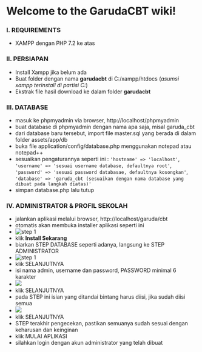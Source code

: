 # Welcome to the GarudaCBT wiki!

###  I. REQUIREMENTS
- XAMPP dengan PHP 7.2 ke atas


### II. PERSIAPAN
- Install Xampp jika belum ada
- Buat folder dengan nama **garudacbt** di C:/xampp/htdocs (_asumsi xampp terinstall di partisi C:_)
- Ekstrak file hasil download ke dalam folder **garudacbt**

### III. DATABASE
- masuk ke phpmyadmin via browser, http://localhost/phpmyadmin
- buat database di phpmyadmin dengan nama apa saja, misal garuda_cbt
- dari database baru tersebut, import file master.sql yang berada di dalam folder assets/app/db
- buka file application/config/database.php menggunakan notepad atau notepad++
- sesuaikan pengaturannya seperti ini : `'hostname' => 'localhost'`, `'username' => 'sesuai username database, defaultnya root'`, `'password' => 'sesuai password databasae, defaultnya kosongkan'`, `'database' => 'garuda_cbt (sesuaikan dengan nama database yang dibuat pada langkah diatas)'`
- simpan database.php lalu tutup

### IV. ADMINISTRATOR & PROFIL SEKOLAH
- jalankan aplikasi melalui browser, http://localhost/garuda/cbt
- otomatis akan membuka installer aplikasi seperti ini 
- ![step 1](https://github.com/garudacbt/cbt/blob/master/install1.PNG) 
- klik **Install Sekarang**
- biarkan STEP DATABASE seperti adanya, langsung ke STEP ADMINISTRATOR
- ![step 1](https://github.com/garudacbt/cbt/blob/master/install2.PNG) 
- klik SELANJUTNYA
- isi nama admin, username dan password, PASSWORD minimal 6 karakter
- ![](https://github.com/garudacbt/cbt/blob/master/install3.PNG)
- klik SELANJUTNYA
- pada STEP ini isian yang ditandai bintang harus diisi, jika sudah diisi semua
- ![](https://github.com/garudacbt/cbt/blob/master/install4.PNG)
- klik SELANJUTNYA
- STEP terakhir pengecekan, pastikan semuanya sudah sesuai dengan keharusan dan keinginan
- klik MULAI APLIKASI
- silahkan login dengan akun administrator yang telah dibuat

